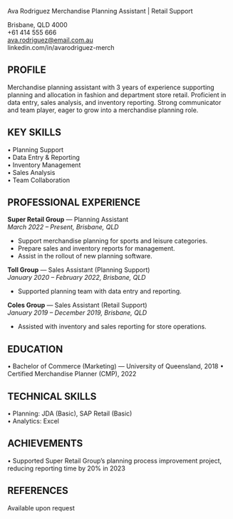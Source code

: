 Ava Rodriguez
Merchandise Planning Assistant | Retail Support

Brisbane, QLD 4000  
+61 414 555 666  
ava.rodriguez@email.com.au  
linkedin.com/in/avarodriguez-merch

## PROFILE

Merchandise planning assistant with 3 years of experience supporting planning and allocation in fashion and department store retail. Proficient in data entry, sales analysis, and inventory reporting. Strong communicator and team player, eager to grow into a merchandise planning role.

## KEY SKILLS

• Planning Support  
• Data Entry & Reporting  
• Inventory Management  
• Sales Analysis  
• Team Collaboration

## PROFESSIONAL EXPERIENCE

**Super Retail Group** — Planning Assistant  
_March 2022 – Present, Brisbane, QLD_

- Support merchandise planning for sports and leisure categories.
- Prepare sales and inventory reports for management.
- Assist in the rollout of new planning software.

**Toll Group** — Sales Assistant (Planning Support)  
_January 2020 – February 2022, Brisbane, QLD_

- Supported planning team with data entry and reporting.

**Coles Group** — Sales Assistant (Retail Support)  
_January 2019 – December 2019, Brisbane, QLD_

- Assisted with inventory and sales reporting for store operations.

## EDUCATION

• Bachelor of Commerce (Marketing) — University of Queensland, 2018
• Certified Merchandise Planner (CMP), 2022

## TECHNICAL SKILLS

• Planning: JDA (Basic), SAP Retail (Basic)  
• Analytics: Excel

## ACHIEVEMENTS

• Supported Super Retail Group’s planning process improvement project, reducing reporting time by 20% in 2023

## REFERENCES

Available upon request
